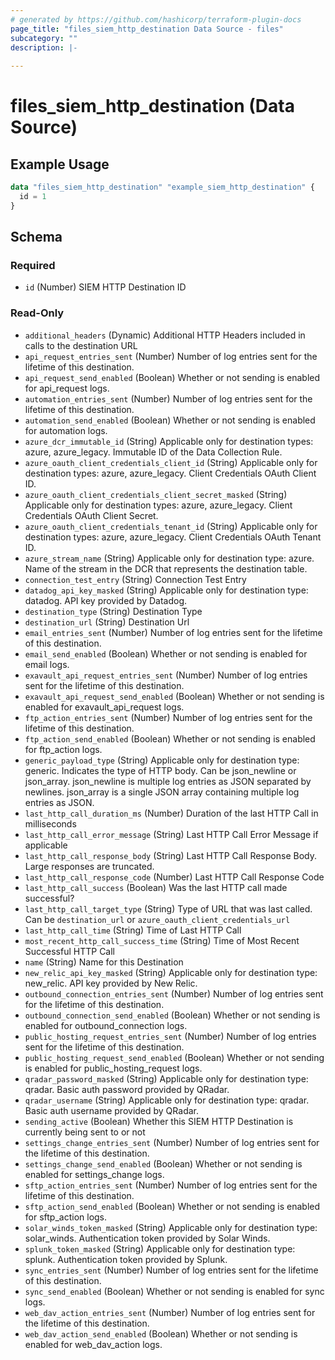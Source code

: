 ```yaml
---
# generated by https://github.com/hashicorp/terraform-plugin-docs
page_title: "files_siem_http_destination Data Source - files"
subcategory: ""
description: |-
  
---
```


# files_siem_http_destination (Data Source)



## Example Usage

```terraform
data "files_siem_http_destination" "example_siem_http_destination" {
  id = 1
}
```

<!-- schema generated by tfplugindocs -->
## Schema

### Required

- `id` (Number) SIEM HTTP Destination ID

### Read-Only

- `additional_headers` (Dynamic) Additional HTTP Headers included in calls to the destination URL
- `api_request_entries_sent` (Number) Number of log entries sent for the lifetime of this destination.
- `api_request_send_enabled` (Boolean) Whether or not sending is enabled for api_request logs.
- `automation_entries_sent` (Number) Number of log entries sent for the lifetime of this destination.
- `automation_send_enabled` (Boolean) Whether or not sending is enabled for automation logs.
- `azure_dcr_immutable_id` (String) Applicable only for destination types: azure, azure_legacy. Immutable ID of the Data Collection Rule.
- `azure_oauth_client_credentials_client_id` (String) Applicable only for destination types: azure, azure_legacy. Client Credentials OAuth Client ID.
- `azure_oauth_client_credentials_client_secret_masked` (String) Applicable only for destination types: azure, azure_legacy. Client Credentials OAuth Client Secret.
- `azure_oauth_client_credentials_tenant_id` (String) Applicable only for destination types: azure, azure_legacy. Client Credentials OAuth Tenant ID.
- `azure_stream_name` (String) Applicable only for destination type: azure. Name of the stream in the DCR that represents the destination table.
- `connection_test_entry` (String) Connection Test Entry
- `datadog_api_key_masked` (String) Applicable only for destination type: datadog. API key provided by Datadog.
- `destination_type` (String) Destination Type
- `destination_url` (String) Destination Url
- `email_entries_sent` (Number) Number of log entries sent for the lifetime of this destination.
- `email_send_enabled` (Boolean) Whether or not sending is enabled for email logs.
- `exavault_api_request_entries_sent` (Number) Number of log entries sent for the lifetime of this destination.
- `exavault_api_request_send_enabled` (Boolean) Whether or not sending is enabled for exavault_api_request logs.
- `ftp_action_entries_sent` (Number) Number of log entries sent for the lifetime of this destination.
- `ftp_action_send_enabled` (Boolean) Whether or not sending is enabled for ftp_action logs.
- `generic_payload_type` (String) Applicable only for destination type: generic. Indicates the type of HTTP body. Can be json_newline or json_array. json_newline is multiple log entries as JSON separated by newlines. json_array is a single JSON array containing multiple log entries as JSON.
- `last_http_call_duration_ms` (Number) Duration of the last HTTP Call in milliseconds
- `last_http_call_error_message` (String) Last HTTP Call Error Message if applicable
- `last_http_call_response_body` (String) Last HTTP Call Response Body. Large responses are truncated.
- `last_http_call_response_code` (Number) Last HTTP Call Response Code
- `last_http_call_success` (Boolean) Was the last HTTP call made successful?
- `last_http_call_target_type` (String) Type of URL that was last called. Can be `destination_url` or `azure_oauth_client_credentials_url`
- `last_http_call_time` (String) Time of Last HTTP Call
- `most_recent_http_call_success_time` (String) Time of Most Recent Successful HTTP Call
- `name` (String) Name for this Destination
- `new_relic_api_key_masked` (String) Applicable only for destination type: new_relic. API key provided by New Relic.
- `outbound_connection_entries_sent` (Number) Number of log entries sent for the lifetime of this destination.
- `outbound_connection_send_enabled` (Boolean) Whether or not sending is enabled for outbound_connection logs.
- `public_hosting_request_entries_sent` (Number) Number of log entries sent for the lifetime of this destination.
- `public_hosting_request_send_enabled` (Boolean) Whether or not sending is enabled for public_hosting_request logs.
- `qradar_password_masked` (String) Applicable only for destination type: qradar. Basic auth password provided by QRadar.
- `qradar_username` (String) Applicable only for destination type: qradar. Basic auth username provided by QRadar.
- `sending_active` (Boolean) Whether this SIEM HTTP Destination is currently being sent to or not
- `settings_change_entries_sent` (Number) Number of log entries sent for the lifetime of this destination.
- `settings_change_send_enabled` (Boolean) Whether or not sending is enabled for settings_change logs.
- `sftp_action_entries_sent` (Number) Number of log entries sent for the lifetime of this destination.
- `sftp_action_send_enabled` (Boolean) Whether or not sending is enabled for sftp_action logs.
- `solar_winds_token_masked` (String) Applicable only for destination type: solar_winds. Authentication token provided by Solar Winds.
- `splunk_token_masked` (String) Applicable only for destination type: splunk. Authentication token provided by Splunk.
- `sync_entries_sent` (Number) Number of log entries sent for the lifetime of this destination.
- `sync_send_enabled` (Boolean) Whether or not sending is enabled for sync logs.
- `web_dav_action_entries_sent` (Number) Number of log entries sent for the lifetime of this destination.
- `web_dav_action_send_enabled` (Boolean) Whether or not sending is enabled for web_dav_action logs.
